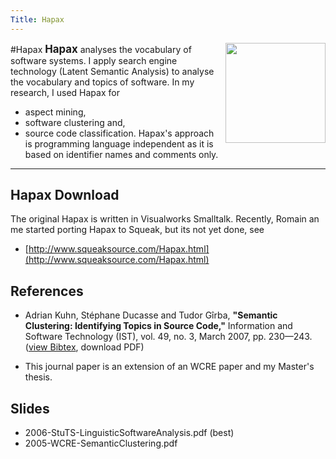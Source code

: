 ```yaml
---
Title: Hapax
---
```

#Hapax
<img border="0" width="160" src="http://www.iam.unibe.ch/~akuhn/img/hapax.png" align="right" style="margin-left:1ex;"/><big style="font-size:120%;"><b>Hapax</b></big> analyses the vocabulary of software systems. I apply search engine technology (Latent Semantic Analysis) to analyse the vocabulary and topics of software. In my research, I used Hapax for

-  aspect mining,
-  software clustering and,
-  source code classification. 
Hapax's approach is programming language independent as it is based on identifier names and comments only. 
&nbsp;


---

## Hapax Download

The original Hapax is written in Visualworks Smalltalk. Recently, Romain an me started porting Hapax to Squeak, but its not yet done, see


-  [http://www.squeaksource.com/Hapax.html](http://www.squeaksource.com/Hapax.html)

## References


-  Adrian Kuhn, St&eacute;phane Ducasse and Tudor G&icirc;rba, <b>"Semantic Clustering: Identifying Topics in Source Code,"</b> Information and Software Technology (IST), vol. 49, no. 3, March 2007, pp. 230&mdash;243. ([view Bibtex](http://www.iam.unibe.ch/~scg/cgi-bin/scgbib.cgi/raw=yes?query=Kuhn07a), download PDF)


-  This journal paper is an extension of an WCRE paper and my Master's thesis.

## Slides


-  2006-StuTS-LinguisticSoftwareAnalysis.pdf (best)
-  2005-WCRE-SemanticClustering.pdf
